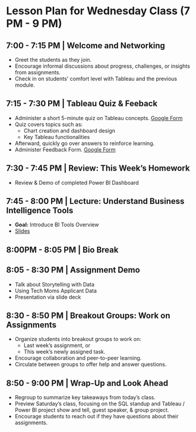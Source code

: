 # Lesson Plan for Wednesday Class (7 PM - 9 PM)

## 7:00 - 7:15 PM | Welcome and Networking
- Greet the students as they join.
- Encourage informal discussions about progress, challenges, or insights from assignments.
- Check in on students' comfort level with Tableau and the previous module.

## 7:15 - 7:30 PM | Tableau Quiz & Feeback 
- Administer a short 5-minute quiz on Tableau concepts. [Google Form](https://docs.google.com/forms/d/e/1FAIpQLScnBpurl9572YSY56jznSHD59JwQ64qqiDm08BFYaT0MY9p_g/viewform)  
- Quiz covers topics such as:
  - Chart creation and dashboard design
  - Key Tableau functionalities
- Afterward, quickly go over answers to reinforce learning.
- Administer Feedback Form. [Google Form](https://docs.google.com/forms/d/e/1FAIpQLSdR_agd78xnuYpWzKNO0tsDWYLaz1Ow3FCVIdW5whvsC14Weg/viewform)

## 7:30 - 7:45 PM | Review: This Week’s Homework
- Review & Demo of completed Power BI Dashboard

## 7:45 - 8:00 PM | Lecture: Understand Business Intelligence Tools 
- **Goal:** Introduce BI Tools Overview 
- [Slides](https://docs.google.com/presentation/d/1d6dLvxIRW1X652I9NgP4FBbG__K8_vnHskkZ2uaoK_M/edit?usp=sharing)

## 8:00PM - 8:05 PM | Bio Break

## 8:05 - 8:30 PM | Assignment Demo 
- Talk about Storytelling with Data
- Using Tech Moms Applicant Data
- Presentation via slide deck 

## 8:30 - 8:50 PM | Breakout Groups: Work on Assignments
- Organize students into breakout groups to work on:
  - Last week’s assignment, or
  - This week’s newly assigned task.
- Encourage collaboration and peer-to-peer learning.
- Circulate between groups to offer help and answer questions.

## 8:50 - 9:00 PM | Wrap-Up and Look Ahead
- Regroup to summarize key takeaways from today’s class.
- Preview Saturday’s class, focusing on the SQL standup and Tableau / Power BI project show and tell, guest speaker, & group project.
- Encourage students to reach out if they have questions about their assignments.

